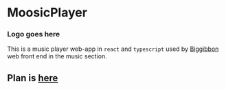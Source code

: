 # MoosicPlayer

### Logo goes here

This is a music player web-app in `react` and `typescript` used by [Biggibbon](https://github.com/phanirithvij/biggibbon) web front end in the music section.

## Plan is [here](src/docs/Plan.md)
